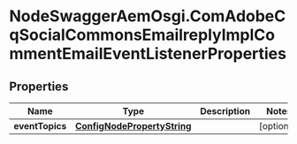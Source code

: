 # NodeSwaggerAemOsgi.ComAdobeCqSocialCommonsEmailreplyImplCommentEmailEventListenerProperties

## Properties

Name | Type | Description | Notes
------------ | ------------- | ------------- | -------------
**eventTopics** | [**ConfigNodePropertyString**](ConfigNodePropertyString.md) |  | [optional] 


